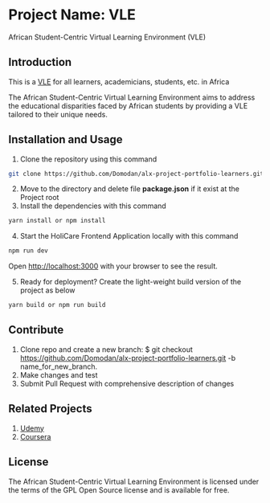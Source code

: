# Project Name: VLE

African Student-Centric Virtual Learning Environment (VLE)

## Introduction

This is a [VLE](https://learners-brightadams.vercel.app/) for all learners, academicians, students, etc. in Africa

The African Student-Centric Virtual Learning Environment aims to address the educational disparities faced by African students by providing a VLE tailored to their unique needs.

## Installation and Usage

1. Clone the repository using this command

```bash
git clone https://github.com/Domodan/alx-project-portfolio-learners.git
```

2. Move to the directory and delete file **package.json** if it exist at the Project root
3. Install the dependencies with this command

```bash
yarn install or npm install
```

4. Start the HoliCare Frontend Application locally with this command

```bash
npm run dev
```

Open [http://localhost:3000](http://localhost:3000) with your browser to see the result.

5. Ready for deployment? Create the light-weight build version of the project as below

```bash
yarn build or npm run build
```

## Contribute

1. Clone repo and create a new branch: $ git checkout https://github.com/Domodan/alx-project-portfolio-learners.git -b name_for_new_branch.
2. Make changes and test
3. Submit Pull Request with comprehensive description of changes

## Related Projects

1. [Udemy](https://www.udemy.com/)
2. [Coursera](https://www.coursera.org/)

## License

The African Student-Centric Virtual Learning Environment is licensed under the terms of the GPL Open Source license and is available for free.
